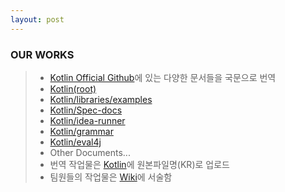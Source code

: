 ```yaml
---
layout: post
---
```


### OUR WORKS
> * [Kotlin Official Github](https://github.com/JetBrains/kotlin)에 있는 다양한 문서들을 국문으로 번역
> * [Kotlin(root)](https://github.com/18-1-SKKU-OSS/kotlin)
> * [Kotlin/libraries/examples](https://github.com/18-1-SKKU-OSS/kotlin/tree/master/libraries/examples/)
> * [Kotlin/Spec-docs](https://github.com/18-1-SKKU-OSS/kotlin/tree/master/spec-docs/)
> * [Kotlin/idea-runner](https://github.com/18-1-SKKU-OSS/kotlin/tree/master/idea-runner/)
> * [Kotlin/grammar](https://github.com/18-1-SKKU-OSS/kotlin/tree/master/grammar)
> * [Kotlin/eval4j](https://github.com/18-1-SKKU-OSS/kotlin/tree/master/eval4j)
> * Other Documents...
> * 번역 작업물은 [Kotlin](https://github.com/18-1-SKKU-OSS/kotlin)에 원본파일명(KR)로 업로드
> * 팀원들의 작업물은 [Wiki](https://github.com/18-1-SKKU-OSS/2018-1-OSS-L6/wiki)에 서술함